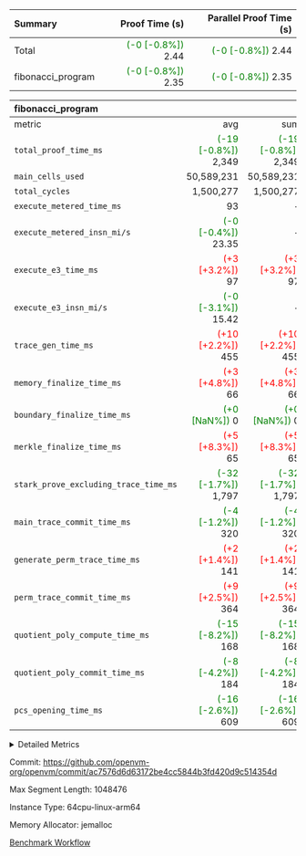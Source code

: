 | Summary | Proof Time (s) | Parallel Proof Time (s) |
|:---|---:|---:|
| Total | <span style='color: green'>(-0 [-0.8%])</span> 2.44 | <span style='color: green'>(-0 [-0.8%])</span> 2.44 |
| fibonacci_program | <span style='color: green'>(-0 [-0.8%])</span> 2.35 | <span style='color: green'>(-0 [-0.8%])</span> 2.35 |


| fibonacci_program |||||
|:---|---:|---:|---:|---:|
|metric|avg|sum|max|min|
| `total_proof_time_ms ` | <span style='color: green'>(-19 [-0.8%])</span> 2,349 | <span style='color: green'>(-19 [-0.8%])</span> 2,349 | <span style='color: green'>(-19 [-0.8%])</span> 2,349 | <span style='color: green'>(-19 [-0.8%])</span> 2,349 |
| `main_cells_used     ` |  50,589,231 |  50,589,231 |  50,589,231 |  50,589,231 |
| `total_cycles        ` |  1,500,277 |  1,500,277 |  1,500,277 |  1,500,277 |
| `execute_metered_time_ms` |  93 | -          | -          | -          |
| `execute_metered_insn_mi/s` | <span style='color: green'>(-0 [-0.4%])</span> 23.35 | -          | <span style='color: green'>(-0 [-0.4%])</span> 23.35 | <span style='color: green'>(-0 [-0.4%])</span> 23.35 |
| `execute_e3_time_ms  ` | <span style='color: red'>(+3 [+3.2%])</span> 97 | <span style='color: red'>(+3 [+3.2%])</span> 97 | <span style='color: red'>(+3 [+3.2%])</span> 97 | <span style='color: red'>(+3 [+3.2%])</span> 97 |
| `execute_e3_insn_mi/s` | <span style='color: green'>(-0 [-3.1%])</span> 15.42 | -          | <span style='color: green'>(-0 [-3.1%])</span> 15.42 | <span style='color: green'>(-0 [-3.1%])</span> 15.42 |
| `trace_gen_time_ms   ` | <span style='color: red'>(+10 [+2.2%])</span> 455 | <span style='color: red'>(+10 [+2.2%])</span> 455 | <span style='color: red'>(+10 [+2.2%])</span> 455 | <span style='color: red'>(+10 [+2.2%])</span> 455 |
| `memory_finalize_time_ms` | <span style='color: red'>(+3 [+4.8%])</span> 66 | <span style='color: red'>(+3 [+4.8%])</span> 66 | <span style='color: red'>(+3 [+4.8%])</span> 66 | <span style='color: red'>(+3 [+4.8%])</span> 66 |
| `boundary_finalize_time_ms` | <span style='color: green'>(+0 [NaN%])</span> 0 | <span style='color: green'>(+0 [NaN%])</span> 0 | <span style='color: green'>(+0 [NaN%])</span> 0 | <span style='color: green'>(+0 [NaN%])</span> 0 |
| `merkle_finalize_time_ms` | <span style='color: red'>(+5 [+8.3%])</span> 65 | <span style='color: red'>(+5 [+8.3%])</span> 65 | <span style='color: red'>(+5 [+8.3%])</span> 65 | <span style='color: red'>(+5 [+8.3%])</span> 65 |
| `stark_prove_excluding_trace_time_ms` | <span style='color: green'>(-32 [-1.7%])</span> 1,797 | <span style='color: green'>(-32 [-1.7%])</span> 1,797 | <span style='color: green'>(-32 [-1.7%])</span> 1,797 | <span style='color: green'>(-32 [-1.7%])</span> 1,797 |
| `main_trace_commit_time_ms` | <span style='color: green'>(-4 [-1.2%])</span> 320 | <span style='color: green'>(-4 [-1.2%])</span> 320 | <span style='color: green'>(-4 [-1.2%])</span> 320 | <span style='color: green'>(-4 [-1.2%])</span> 320 |
| `generate_perm_trace_time_ms` | <span style='color: red'>(+2 [+1.4%])</span> 141 | <span style='color: red'>(+2 [+1.4%])</span> 141 | <span style='color: red'>(+2 [+1.4%])</span> 141 | <span style='color: red'>(+2 [+1.4%])</span> 141 |
| `perm_trace_commit_time_ms` | <span style='color: red'>(+9 [+2.5%])</span> 364 | <span style='color: red'>(+9 [+2.5%])</span> 364 | <span style='color: red'>(+9 [+2.5%])</span> 364 | <span style='color: red'>(+9 [+2.5%])</span> 364 |
| `quotient_poly_compute_time_ms` | <span style='color: green'>(-15 [-8.2%])</span> 168 | <span style='color: green'>(-15 [-8.2%])</span> 168 | <span style='color: green'>(-15 [-8.2%])</span> 168 | <span style='color: green'>(-15 [-8.2%])</span> 168 |
| `quotient_poly_commit_time_ms` | <span style='color: green'>(-8 [-4.2%])</span> 184 | <span style='color: green'>(-8 [-4.2%])</span> 184 | <span style='color: green'>(-8 [-4.2%])</span> 184 | <span style='color: green'>(-8 [-4.2%])</span> 184 |
| `pcs_opening_time_ms ` | <span style='color: green'>(-16 [-2.6%])</span> 609 | <span style='color: green'>(-16 [-2.6%])</span> 609 | <span style='color: green'>(-16 [-2.6%])</span> 609 | <span style='color: green'>(-16 [-2.6%])</span> 609 |



<details>
<summary>Detailed Metrics</summary>

|  | keygen_time_ms | commit_exe_time_ms | app proof_time_ms |
| --- | --- | --- |
|  | 241 | 5 | 6,411 | 

| group | num_segments | memory_to_vec_partition_time_ms | insns | fri.log_blowup | execute_segment_time_ms | execute_metered_time_ms | execute_metered_insn_mi/s |
| --- | --- | --- | --- | --- | --- | --- | --- |
| fibonacci_program | 1 | 22 | 1,500,278 | 1 | 5,889 | 93 | 23.35 | 

| group | air_name | quotient_deg | interactions | constraints |
| --- | --- | --- | --- | --- |
| fibonacci_program | AccessAdapterAir<16> | 2 | 5 | 12 | 
| fibonacci_program | AccessAdapterAir<2> | 2 | 5 | 12 | 
| fibonacci_program | AccessAdapterAir<32> | 2 | 5 | 12 | 
| fibonacci_program | AccessAdapterAir<4> | 2 | 5 | 12 | 
| fibonacci_program | AccessAdapterAir<8> | 2 | 5 | 12 | 
| fibonacci_program | BitwiseOperationLookupAir<8> | 2 | 2 | 4 | 
| fibonacci_program | MemoryMerkleAir<8> | 2 | 4 | 39 | 
| fibonacci_program | PersistentBoundaryAir<8> | 2 | 3 | 7 | 
| fibonacci_program | PhantomAir | 2 | 3 | 5 | 
| fibonacci_program | Poseidon2PeripheryAir<BabyBearParameters>, 1> | 2 | 1 | 286 | 
| fibonacci_program | ProgramAir | 1 | 1 | 4 | 
| fibonacci_program | RangeTupleCheckerAir<2> | 1 | 1 | 4 | 
| fibonacci_program | Rv32HintStoreAir | 2 | 18 | 28 | 
| fibonacci_program | VariableRangeCheckerAir | 1 | 1 | 4 | 
| fibonacci_program | VmAirWrapper<Rv32BaseAluAdapterAir, BaseAluCoreAir<4, 8> | 2 | 20 | 37 | 
| fibonacci_program | VmAirWrapper<Rv32BaseAluAdapterAir, LessThanCoreAir<4, 8> | 2 | 18 | 40 | 
| fibonacci_program | VmAirWrapper<Rv32BaseAluAdapterAir, ShiftCoreAir<4, 8> | 2 | 24 | 91 | 
| fibonacci_program | VmAirWrapper<Rv32BranchAdapterAir, BranchEqualCoreAir<4> | 2 | 11 | 20 | 
| fibonacci_program | VmAirWrapper<Rv32BranchAdapterAir, BranchLessThanCoreAir<4, 8> | 2 | 13 | 35 | 
| fibonacci_program | VmAirWrapper<Rv32CondRdWriteAdapterAir, Rv32JalLuiCoreAir> | 2 | 10 | 18 | 
| fibonacci_program | VmAirWrapper<Rv32JalrAdapterAir, Rv32JalrCoreAir> | 2 | 16 | 20 | 
| fibonacci_program | VmAirWrapper<Rv32LoadStoreAdapterAir, LoadSignExtendCoreAir<4, 8> | 2 | 18 | 33 | 
| fibonacci_program | VmAirWrapper<Rv32LoadStoreAdapterAir, LoadStoreCoreAir<4> | 2 | 17 | 40 | 
| fibonacci_program | VmAirWrapper<Rv32MultAdapterAir, DivRemCoreAir<4, 8> | 2 | 25 | 84 | 
| fibonacci_program | VmAirWrapper<Rv32MultAdapterAir, MulHCoreAir<4, 8> | 2 | 24 | 31 | 
| fibonacci_program | VmAirWrapper<Rv32MultAdapterAir, MultiplicationCoreAir<4, 8> | 2 | 19 | 19 | 
| fibonacci_program | VmAirWrapper<Rv32RdWriteAdapterAir, Rv32AuipcCoreAir> | 2 | 12 | 14 | 
| fibonacci_program | VmConnectorAir | 2 | 5 | 11 | 

| group | air_name | segment | rows | prep_cols | perm_cols | main_cols | cells |
| --- | --- | --- | --- | --- | --- | --- | --- |
| fibonacci_program | AccessAdapterAir<8> | 0 | 128 |  | 16 | 17 | 4,224 | 
| fibonacci_program | BitwiseOperationLookupAir<8> | 0 | 65,536 | 3 | 8 | 2 | 655,360 | 
| fibonacci_program | MemoryMerkleAir<8> | 0 | 512 |  | 16 | 32 | 24,576 | 
| fibonacci_program | PersistentBoundaryAir<8> | 0 | 128 |  | 12 | 20 | 4,096 | 
| fibonacci_program | PhantomAir | 0 | 1 |  | 12 | 6 | 18 | 
| fibonacci_program | Poseidon2PeripheryAir<BabyBearParameters>, 1> | 0 | 256 |  | 8 | 300 | 78,848 | 
| fibonacci_program | ProgramAir | 0 | 8,192 |  | 8 | 10 | 147,456 | 
| fibonacci_program | RangeTupleCheckerAir<2> | 0 | 524,288 | 2 | 8 | 1 | 4,718,592 | 
| fibonacci_program | Rv32HintStoreAir | 0 | 4 |  | 44 | 32 | 304 | 
| fibonacci_program | VariableRangeCheckerAir | 0 | 262,144 | 2 | 8 | 1 | 2,359,296 | 
| fibonacci_program | VmAirWrapper<Rv32BaseAluAdapterAir, BaseAluCoreAir<4, 8> | 0 | 1,048,576 |  | 52 | 36 | 92,274,688 | 
| fibonacci_program | VmAirWrapper<Rv32BaseAluAdapterAir, LessThanCoreAir<4, 8> | 0 | 524,288 |  | 40 | 37 | 40,370,176 | 
| fibonacci_program | VmAirWrapper<Rv32BranchAdapterAir, BranchEqualCoreAir<4> | 0 | 262,144 |  | 28 | 26 | 14,155,776 | 
| fibonacci_program | VmAirWrapper<Rv32BranchAdapterAir, BranchLessThanCoreAir<4, 8> | 0 | 8 |  | 32 | 32 | 512 | 
| fibonacci_program | VmAirWrapper<Rv32CondRdWriteAdapterAir, Rv32JalLuiCoreAir> | 0 | 131,072 |  | 28 | 18 | 6,029,312 | 
| fibonacci_program | VmAirWrapper<Rv32JalrAdapterAir, Rv32JalrCoreAir> | 0 | 32 |  | 36 | 28 | 2,048 | 
| fibonacci_program | VmAirWrapper<Rv32LoadStoreAdapterAir, LoadStoreCoreAir<4> | 0 | 128 |  | 52 | 41 | 11,904 | 
| fibonacci_program | VmAirWrapper<Rv32RdWriteAdapterAir, Rv32AuipcCoreAir> | 0 | 16 |  | 28 | 20 | 768 | 
| fibonacci_program | VmConnectorAir | 0 | 2 | 1 | 16 | 5 | 42 | 

| group | segment | trace_gen_time_ms | total_proof_time_ms | total_cycles | total_cells | stark_prove_excluding_trace_time_ms | quotient_poly_compute_time_ms | quotient_poly_commit_time_ms | prove_segment_time_ms | perm_trace_commit_time_ms | pcs_opening_time_ms | merkle_finalize_time_ms | memory_to_vec_partition_time_ms | memory_finalize_time_ms | main_trace_commit_time_ms | main_cells_used | insns | generate_perm_trace_time_ms | execute_e3_time_ms | execute_e3_insn_mi/s | boundary_finalize_time_ms |
| --- | --- | --- | --- | --- | --- | --- | --- | --- | --- | --- | --- | --- | --- | --- | --- | --- | --- | --- | --- | --- | --- |
| fibonacci_program | 0 | 455 | 2,349 | 1,500,277 | 160,837,996 | 1,797 | 168 | 184 | 1,971 | 364 | 609 | 65 | 25 | 66 | 320 | 50,589,231 | 1,500,278 | 141 | 97 | 15.42 | 0 | 

| group | segment | trace_height_constraint | weighted_sum | threshold |
| --- | --- | --- | --- | --- |
| fibonacci_program | 0 | 0 | 3,932,542 | 2,013,265,921 | 
| fibonacci_program | 0 | 1 | 10,749,400 | 2,013,265,921 | 
| fibonacci_program | 0 | 2 | 1,966,271 | 2,013,265,921 | 
| fibonacci_program | 0 | 3 | 10,749,532 | 2,013,265,921 | 
| fibonacci_program | 0 | 4 | 1,664 | 2,013,265,921 | 
| fibonacci_program | 0 | 5 | 640 | 2,013,265,921 | 
| fibonacci_program | 0 | 6 | 7,209,100 | 2,013,265,921 | 
| fibonacci_program | 0 | 7 |  | 2,013,265,921 | 
| fibonacci_program | 0 | 8 | 35,535,101 | 2,013,265,921 | 

</details>


Commit: https://github.com/openvm-org/openvm/commit/ac7576d6d63172be4cc5844b3fd420d9c514354d

Max Segment Length: 1048476

Instance Type: 64cpu-linux-arm64

Memory Allocator: jemalloc

[Benchmark Workflow](https://github.com/openvm-org/openvm/actions/runs/16204347588)
